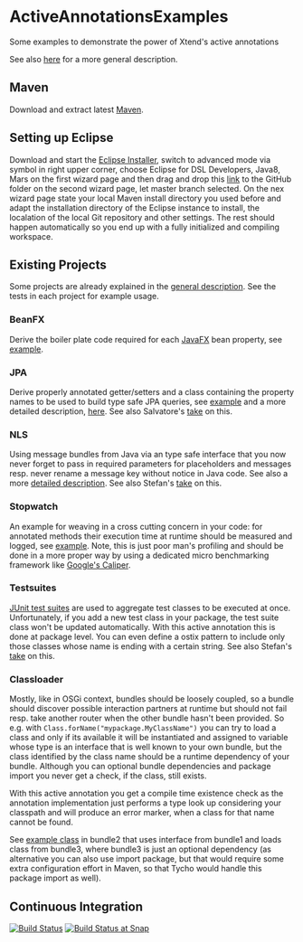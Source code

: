 ActiveAnnotationsExamples
=========================

Some examples to demonstrate the power of Xtend's active annotations

See also [here](http://joergreichert.github.io/ActiveAnnotationsExamples) for a more general description.

## Maven
Download and extract latest [Maven](https://maven.apache.org/download.cgi).

## Setting up Eclipse
Download and start the [Eclipse Installer](https://wiki.eclipse.org/Eclipse_Installer), switch to advanced mode via symbol in right upper corner, choose Eclipse for DSL Developers, Java8, Mars on the first wizard page and then drag and drop this [link](https://raw.githubusercontent.com/joergreichert/ActiveAnnotationsExamples/master/_common/de.abg.jreichert.activeanno.parent/oomph.setup) to the GitHub folder on the second wizard page, let master branch selected. On the nex wizard page state your local Maven install directory you used before and adapt the installation directory of the Eclipse instance to install, the localation of the local Git repository and other settings. The rest should happen automatically so you end up with a fully initialized and compiling workspace.

## Existing Projects

Some projects are already explained in the [general description](http://joergreichert.github.io/ActiveAnnotationsExamples). See the tests in each project for example usage.

### BeanFX

Derive the boiler plate code required for each [JavaFX](docs.oracle.com/javafx/) bean property, see [example](https://github.com/joergreichert/ActiveAnnotationsExamples/blob/master/beanfx/de.abg.jreichert.activeanno.beanfx.tests/src/de/abg/jreichert/activeanno/beanfx/FXBeanTest.xtend).

### JPA

Derive properly annotated getter/setters and a class containing the property names to be used to build type safe JPA queries, see [example](https://github.com/joergreichert/ActiveAnnotationsExamples/blob/master/jpa/de.abg.jreichert.activeanno.jpa.tests/src/de/abg/jreichert/activeanno/jpa/LocationTest.xtend) and a more detailed description, [here](http://joergreichert.github.io/ActiveAnnotationsExamples/#criteria). See also Salvatore's [take](https://github.com/plugback/jpa) on this.

### NLS

Using message bundles from Java via an type safe interface that you now never forget to pass in required parameters for placeholders and messages resp. never rename a message key without notice in Java code. See also a more [detailed description](http://joergreichert.github.io/ActiveAnnotationsExamples/#bundles). See also Stefan's [take](https://github.com/oehme/xtend-contrib#messages) on this.

### Stopwatch

An example for weaving in a cross cutting concern in your code: for annotated methods their execution time at runtime should be measured and logged, see [example](https://github.com/joergreichert/ActiveAnnotationsExamples/blob/master/stopwatch/de.abg.jreichert.activeanno.stopwatch.tests/src/de/abg/jreichert/activeanno/stopwatch/LogExecutionTimeTest.xtend). Note, this is just poor man's profiling and should be done in a more proper way by using a dedicated micro benchmarking framework like [Google's Caliper](https://github.com/google/caliper).

###  Testsuites

[JUnit test suites](https://github.com/junit-team/junit/wiki/Aggregating-tests-in-suites) are used to aggregate test classes to be executed at once. Unfortunately, if you add a new test class in your package, the test suite class won't be updated automatically. With this active annotation this is done at package level. You can even define a ostix pattern to include only those classes whose name is ending with a certain string. See also Stefan's [take](https://github.com/oehme/xtend-junit#autosuite) on this.

### Classloader

Mostly, like in OSGi context, bundles should be loosely coupled, so a bundle should discover possible interaction partners at runtime but should not fail resp. take another router when the other bundle hasn't been provided. So e.g. with `Class.forName("mypackage.MyClassName")` you can try to load a class and only if its available it will be instantiated and assigned to variable whose type is an interface that is well known to your own bundle, but the class identified by the class name should be a runtime dependency of your bundle. Although you can optional bundle dependencies and package import you never get a check, if the class, still exists. 

With this active annotation you get a compile time existence check as the annotation implementation just performs a type look up considering your classpath and will produce an error marker, when a class for that name cannot be found.

See [example class](https://github.com/joergreichert/ActiveAnnotationsExamples/blob/master/classloader/de.abg.jreichert.activeanno.classloader.example.bundle2/src/de/abg/jreichert/activeanno/classloader/example/bundle2/Class2.xtend) in bundle2 that uses interface from bundle1 and loads class from bundle3, where bundle3 is just an optional dependency (as alternative you can also use import package, but that would require some extra configuration effort in Maven, so that Tycho would handle this package import as well).

## Continuous Integration

[![Build Status](https://travis-ci.org/joergreichert/ActiveAnnotationsExamples.svg?branch=master)](https://travis-ci.org/joergreichert/ActiveAnnotationsExamples) [![Build Status at Snap](https://snap-ci.com/joergreichert/ActiveAnnotationsExamples/branch/master/build_image.svg)](https://snap-ci.com/joergreichert/ActiveAnnotationsExamples/branch/master)
